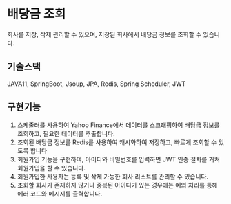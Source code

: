 # 배당금 조회
회사를  저장, 삭제 관리할 수 있으며, 저장된 회사에서 배당금 정보를 조회할 수 있습니다.

기술스택
------
JAVA11, SpringBoot, Jsoup, JPA, Redis, Spring Scheduler, JWT


구현기능
------
 1. 스케줄러를 사용하여 Yahoo Finance에서 데이터를 스크래핑하여 배당금 정보를 조회하고, 필요한 데이터를 추출합니다.
 2. 조회된 배당금 정보를 Redis를 사용하여 캐시화하여 저장하고, 빠르게 조회할 수 있도록 합니다
 3. 회원가입 기능을 구현하여, 아이디와 비밀번호를 입력하면 JWT 인증 절차를 거쳐 회원가입을 할 수 있습니다.
 4. 회원가입한 사용자는 등록 및 삭제 가능한 회사 리스트를 관리할 수 있습니다.
 5. 조회할 회사가 존재하지 않거나 중복된 아이디가 있는 경우에는 예외 처리를 통해 에러 코드와 메시지를 출력합니다.

